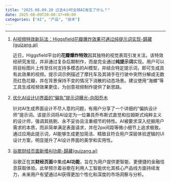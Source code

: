 ```yaml
---
title: "2025.08.09.20 过去4小时全球AI发生了什么？"
date: 2025-08-09T20:00:37+08:00
categories: ["AI", "产品", "技术"]
---
```


---

1.  [AI视频特效新玩法：Higgsfield花瓣爆炸效果可通过纯提示词实现-歸藏(guizang.ai)](https://x.com/op7418/status/1954125374734086477)

    近日，Higgsfield平台的**花瓣爆炸特效**因其独特的视觉表现引发关注。该特效经研究发现，并非通过复杂后期制作，而是完全通过**纯提示词**实现。用户可以将目标图片上传至任何支持多模态的AI模型，并结合特定提示词，即可生成具有此效果的视频。提示词示例描述了摩托车及其骑手在行驶中突然分解成无数亮红色花瓣，并在背景保持不变的情况下消散的动态场景。建议使用“海螺”等工具生成视频效果更佳，为创意视频制作提供了新思路。

2.  [优化AI设计UI界面的“偏执”提示词曝光-向阳乔木](https://x.com/vista8/status/1954115122605314144)

    针对AI生成界面设计不尽人意的问题，有用户分享了一个详细的“偏执设计师”提示词。该提示词将AI设定为一位兼具乔布斯式直觉和拉姆斯式纯粹主义的设计师，强调其挑剔、永不妥协且注重细节的特性。AI被要求深入挖掘用户需求的本质，而非简单满足表面请求，并在2px间距等微小细节上追求极致。通过应用此提示词，AI能够生成更加简洁、精致且符合用户深层体验逻辑的UI设计方案，明显提升了AI设计界面的美学和实用性。

3.  [谷歌财经页面新增AI功能-歸藏(guizang.ai)](https://x.com/op7418/status/1954107554570567806)

    谷歌正在其**财经页面**中集成**AI功能**，旨在为用户提供更智能、更便捷的金融信息获取体验。此举预示着谷歌在利用人工智能优化其核心产品线方面持续发力，未来用户有望通过AI获得更加个性化和深度的市场洞察与分析。